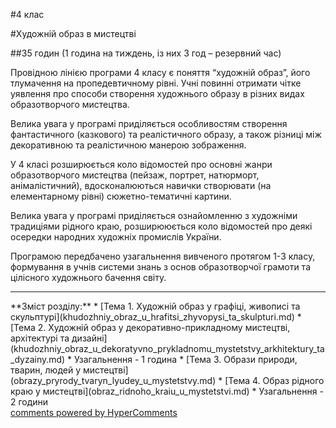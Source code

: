 <div id="hypercomments_widget" class="js-hypercomments-widget invisible"></div>

#4 клас 

#Художній образ в мистецтві

##35 годин (1 година на тиждень, із них 3 год – резервний час)

Провідною лінією програми 4 класу є поняття “художній образ”, його тлумачення на пропедевтичному рівні. Учні повинні отримати чітке уявлення про способи створення художнього образу в різних видах образотворчого мистецтва. 

Велика увага у програмі приділяється особливостям створення фантастичного (казкового) та реалістичного образу, а також  різниці між декоративною та реалістичною манерою зображення.

У 4 класі розширюється коло відомостей про основні жанри образотворчого мистецтва (пейзаж, портрет, натюрморт, анімалістичний), вдосконалюються навички створювати (на елементарному рівні) сюжетно-тематичні картини. 

Велика увага у програмі приділяється ознайомленню з художніми традиціями рідного краю, розширююється коло відомостей про деякі осередки народних художніх промислів України.

Програмою передбачено узагальнення вивченого протягом 1-3 класу, формування в учнів системи знань з основ образотворчої грамоти та цілісного  художнього бачення світу.
	

<hr>
**Зміст розділу:**
*	[Тема 1.  Художній образ у графіці, живописі та скульптурі](khudozhniy_obraz_u_hrafitsi_zhyvopysi_ta_skulpturi.md)
*	[Тема 2.  Художній образ у декоративно-прикладному мистецтві, архітектурі та дизайні](khudozhniy_obraz_u_dekoratyvno_prykladnomu_mystetstvy_arkhitektury_ta_dyzainy.md)
*	Узагальнення - 1 година
*	[Тема 3.  Образи природи, тварин, людей у мистецтві](obrazy_pryrody_tvaryn_lyudey_u_mystetstvy.md)
*	[Тема 4.  Образ рідного краю у мистецтві](obraz_ridnoho_kraiu_u_mystetstvi.md)
*	Узагальнення - 2 години


<div class="js-hypercomments-container">
    <a href="http://hypercomments.com" class="hc-link" title="comments widget">comments powered by HyperComments</a>
</div>